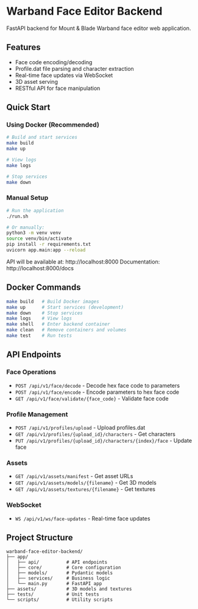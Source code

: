 # Warband Face Editor Backend

FastAPI backend for Mount & Blade Warband face editor web application.

## Features

- Face code encoding/decoding
- Profile.dat file parsing and character extraction
- Real-time face updates via WebSocket
- 3D asset serving
- RESTful API for face manipulation

## Quick Start

### Using Docker (Recommended)

```bash
# Build and start services
make build
make up

# View logs
make logs

# Stop services
make down
```

### Manual Setup

```bash
# Run the application
./run.sh

# Or manually:
python3 -m venv venv
source venv/bin/activate
pip install -r requirements.txt
uvicorn app.main:app --reload
```

API will be available at: http://localhost:8000
Documentation: http://localhost:8000/docs

## Docker Commands

```bash
make build   # Build Docker images
make up      # Start services (development)
make down    # Stop services
make logs    # View logs
make shell   # Enter backend container
make clean   # Remove containers and volumes
make test    # Run tests
```

## API Endpoints

### Face Operations
- `POST /api/v1/face/decode` - Decode hex face code to parameters
- `POST /api/v1/face/encode` - Encode parameters to hex face code
- `GET /api/v1/face/validate/{face_code}` - Validate face code

### Profile Management
- `POST /api/v1/profiles/upload` - Upload profiles.dat
- `GET /api/v1/profiles/{upload_id}/characters` - Get characters
- `PUT /api/v1/profiles/{upload_id}/characters/{index}/face` - Update face

### Assets
- `GET /api/v1/assets/manifest` - Get asset URLs
- `GET /api/v1/assets/models/{filename}` - Get 3D models
- `GET /api/v1/assets/textures/{filename}` - Get textures

### WebSocket
- `WS /api/v1/ws/face-updates` - Real-time face updates

## Project Structure

```
warband-face-editor-backend/
├── app/
│   ├── api/          # API endpoints
│   ├── core/         # Core configuration
│   ├── models/       # Pydantic models
│   ├── services/     # Business logic
│   └── main.py       # FastAPI app
├── assets/           # 3D models and textures
├── tests/            # Unit tests
└── scripts/          # Utility scripts
```